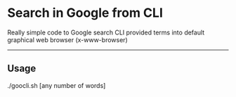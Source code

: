 # Search in Google from CLI 

Really simple code to Google search CLI provided terms into default graphical web browser (x-www-browser)

___

## Usage

./goocli.sh [any number of words]

